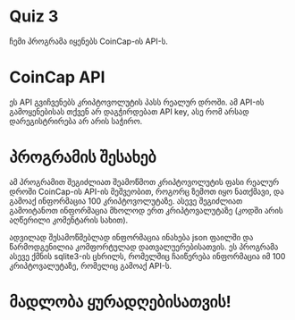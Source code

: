 # Quiz 3
ჩემი პროგრამა იყენებს CoinCap-ის API-ს.

# CoinCap API
ეს API გვიჩვენებს კრიპტოვოლუტის პასს რეალურ დროში. ამ API-ის გამოყენებისას თქვენ არ დაგჭირდებათ API key, ასე რომ არსად დარეგისტრირება არ არის საჭირო.

# პროგრამის შესახებ
ამ პროგრამით შეგიძლიათ შეამოწმოთ კრიპტოვოლუტის ფასი რეალურ დროში CoinCap-ის API-ის მეშვეობით, როგორც ზემოთ იყო ნათქმავი, და გამოაქ ინფორმაცია 100 კრიპტოვოლუტაზე. ასევე შეგიძლიათ გამოიტანოთ ინფორმაცია მხოლოდ ერთ კრიპტოვალუტაზე (კოდში არის აღწერილი კომენტარის სახით).

ადვილად შესამოწმებლად ინფორმაცია ინახება json ფაილში და წარმოდგენილია კომფორტულად დათვალუერებისათვის. ეს პროგრამა ასევე ქმნის sqlite3-ის ცხრილს, რომელშიც ჩაიწერება ინფორმაცია იმ 100 კრიპტოვალუტაზე, რომელიც გამოაქ API-ს.

# მადლობა ყურადღებისათვის!
